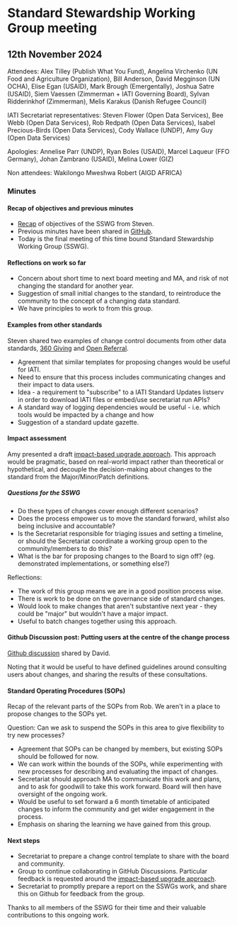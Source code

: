 # Standard Stewardship Working Group meeting

## 12th November 2024

Attendees: Alex Tilley (Publish What You Fund), Angelina Virchenko (UN Food and Agriculture Organization), Bill Anderson, David Megginson (UN OCHA), Elise Egan (USAID), Mark Brough (Emergentally), Joshua Satre (USAID), Siem Vaessen (Zimmerman + IATI Governing Board), Sylvan Ridderinkhof (Zimmerman), Melis Karakus (Danish Refugee Council)

IATI Secretariat representatives: Steven Flower (Open Data Services), Bee Webb (Open Data Services), Rob Redpath (Open Data Services), Isabel Precious-Birds (Open Data Services), Cody Wallace (UNDP), Amy Guy (Open Data Services)

Apologies: Annelise Parr (UNDP), Ryan Boles (USAID),  Marcel Laqueur (FFO Germany), Johan Zambrano (USAID), Melina Lower (GIZ)

Non attendees: Wakilongo Mweshwa Robert (AIGD AFRICA)

### Minutes 

#### Recap of objectives and previous minutes

* [Recap](https://docs.google.com/presentation/d/1N6Xu8GZYte61yE5Gcpaty3rrrZXf_ho1mWmLOjIMPpI/edit?usp=sharing) of objectives of the SSWG from Steven.
* Previous minutes have been shared in [GitHub](https://github.com/IATI/standard-process/tree/main/meetings).
* Today is the final meeting of this time bound Standard Stewardship Working Group (SSWG).

#### Reflections on work so far

* Concern about short time to next board meeting and MA, and risk of not changing the standard for another year.
* Suggestion of small initial changes to the standard, to reintroduce the community to the concept of a changing data standard. 
* We have principles to work to from this group. 

#### Examples from other standards

Steven shared two examples of change control documents from other data standards,  [360 Giving](https://github.com/IATI/standard-process/discussions/10) and [Open Referral](https://github.com/IATI/standard-process/discussions/13).

* Agreement that similar templates for proposing changes would be useful for IATI.
* Need to ensure that this process includes communicating changes and their impact to data users.
* Idea - a requirement to "subscribe" to a IATI Standard Updates listserv in order to download IATI files or embed/use secretariat run APIs?
* A standard way of logging dependencies would be useful - i.e. which tools would be impacted by a change and how
* Suggestion of a standard update gazette.

#### Impact assessment

Amy presented a draft [impact-based upgrade approach](https://github.com/IATI/standard-process/discussions/12). This approach would be pragmatic, based on real-world impact rather than theoretical or hypothetical, and decouple the decision-making about changes to the standard from the Major/Minor/Patch definitions.

##### Questions for the SSWG

* Do these types of changes cover enough different scenarios?
* Does the process empower us to move the standard forward, whilst also being inclusive and accountable?
* Is the Secretariat responsible for triaging issues and setting a timeline, or should the Secretariat coordinate a working group open to the community/members to do this?
* What is the bar for proposing changes to the Board to sign off? (eg. demonstrated implementations, or something else?)

Reflections:

* The work of this group means we are in a good position process wise.
* There is work to be done on the governance side of standard changes.
* Would look to make changes that aren't substantive next year - they could be "major" but wouldn't have a major impact.
* Useful to batch changes together using this approach.

#### Github Discussion post: Putting users at the centre of the change process 

[Github discussion](https://github.com/IATI/standard-process/discussions/15) shared by David. 

Noting that it would be useful to have defined guidelines around consulting users about changes, and sharing the results of these consultations.

#### Standard Operating Procedures (SOPs)

Recap of the relevant parts of the SOPs from Rob. We aren't in a place to propose changes to the SOPs yet.

Question: Can we ask to suspend the SOPs in this area to give flexibility to try new processes?

* Agreement that SOPs can be changed by members, but existing SOPs should be followed for now.
* We can work within the bounds of the SOPs, while experimenting with new processes for describing and evaluating the impact of changes.
* Secretariat should approach MA to communicate this work and plans, and to ask for goodwill to take this work forward. Board will then have oversight of the ongoing work.
* Would be useful to set forward a 6 month timetable of anticipated changes to inform the community and get wider engagement in the process.
* Emphasis on sharing the learning we have gained from this group.

#### Next steps

* Secretariat to prepare a change control template to share with the board and community.
* Group to continue collaborating in GitHub Discussions. Particular feedback is requested around the [impact-based upgrade approach](https://github.com/IATI/standard-process/discussions/12).
* Secretariat to promptly prepare a report on the SSWGs work, and share this on Github for feedback from the group.

Thanks to all members of the SSWG for their time and their valuable contributions to this ongoing work.